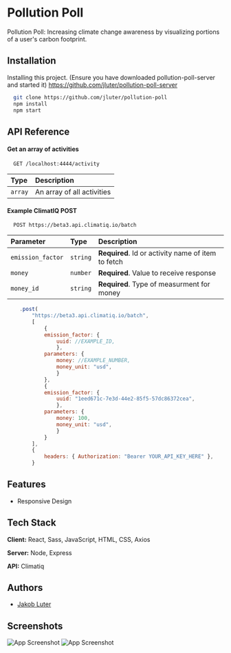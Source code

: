 
# Pollution Poll

Pollution Poll: Increasing climate change awareness by visualizing portions of a user's carbon footprint.


## Installation

Installing this project. (Ensure you have downloaded pollution-poll-server and started it)
https://github.com/jluter/pollution-poll-server


```bash
  git clone https://github.com/jluter/pollution-poll
  npm install
  npm start
```



## API Reference

#### Get an array of activities

```http
  GET /localhost:4444/activity
```

|Type     | Description                |
| :------- | :------------------------- |
`array` | An array of all activities |

#### Example ClimatIQ POST

```http
  POST https://beta3.api.climatiq.io/batch
```

| Parameter | Type     | Description                       |
| :-------- | :------- | :-------------------------------- |
| `emission_factor`      | `string` | **Required**. Id or activity name of item to fetch |
| `money`      | `number` | **Required**. Value to receive response |
| `money_id`      | `string` | **Required**. Type of measurment for money |



```javascript
    .post(
        "https://beta3.api.climatiq.io/batch",
        [
            {
            emission_factor: {
                uuid: //EXAMPLE_ID,
                },
            parameters: {
                money: //EXAMPLE_NUMBER,
                money_unit: "usd",
                }
            },
            {
            emission_factor: {
                uuid: "1eed671c-7e3d-44e2-85f5-57dc86372cea",
                },
            parameters: {
                money: 100, 
                money_unit: "usd",
                }
            }
        ],
        {
            headers: { Authorization: "Bearer YOUR_API_KEY_HERE" },
        }
````

## Features

- Responsive Design


## Tech Stack

**Client:** React, Sass, JavaScript, HTML, CSS, Axios

**Server:** Node, Express

**API:** Climatiq
## Authors

- [Jakob Luter](https://www.linkedin.com/in/jakob-luter/)



## Screenshots

![App Screenshot](https://imgur.com/9KrOCMg.jpeg)
![App Screenshot](https://imgur.com/V3Adj4r.jpeg)




